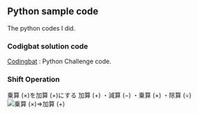 ## Python sample code
The python codes I did.

### Codigbat solution code
[Codingbat](http://codingbat.com/) : Python Challenge code.

### Shift Operation 
乗算 (×)を加算 (+)にする
加算 (+) ・減算 (−) ・乗算 (×) ・除算 (÷)
![乗算 (×)=>加算 (+)](http://i.imgur.com/op2bqZS.png "乗算 (×)=>加算 (+)")


